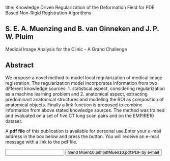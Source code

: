 title: Knowledge Driven Regularization of the Deformation Field for PDE Based Non-Rigid Registration Algorithms

## S. E. A. Muenzing and B. van Ginneken and J. P. W. Pluim
Medical Image Analysis for the Clinic - A Grand Challenge


## Abstract
We propose a novel method to model local regularization of medical image registration. The regularization model incorporates information from two different knowledge sources: 1. statistical aspect, considering regularization as a machine learning problem and 2. anatomical aspect, extracting predominant anatomical structures and modeling the ROI as composition of anatomical objects. Finally a link function is proposed to combine information from above stated knowledge sources. The method was trained and evaluated on a set of five CT lung scan pairs and on the EMPIRE10 dataset.

A <b>pdf file</b> of this publication is available for personal use.Enter your e-mail address in the box below and press the button. You will receive an e-mail message with a link to the pdf file.
<form action="sender.php">  <input type="text" name="email">  <input type="submit" value="Send Muen10.pdf:pdfMuen10.pdf:PDF by e-mail"></form>
